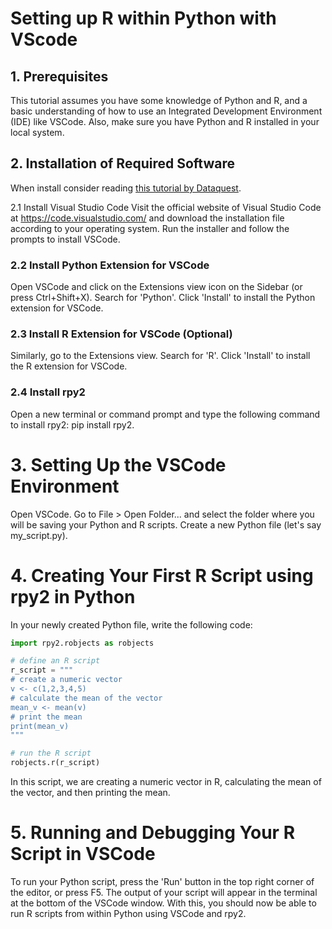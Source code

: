 
# Setting up R within Python with VScode

## 1. Prerequisites

This tutorial assumes you have some knowledge of Python and R, and a basic understanding of how to use an Integrated Development Environment (IDE) like VSCode. Also, make sure you have Python and R installed in your local system.

## 2. Installation of Required Software

When install consider reading [this tutorial by Dataquest](https://www.dataquest.io/blog/installing-r-on-your-computer/).

2.1 Install Visual Studio Code
Visit the official website of Visual Studio Code at https://code.visualstudio.com/ and download the installation file according to your operating system. Run the installer and follow the prompts to install VSCode.

### 2.2 Install Python Extension for VSCode

Open VSCode and click on the Extensions view icon on the Sidebar (or press Ctrl+Shift+X).
Search for 'Python'.
Click 'Install' to install the Python extension for VSCode.

### 2.3 Install R Extension for VSCode (Optional)

Similarly, go to the Extensions view.
Search for 'R'.
Click 'Install' to install the R extension for VSCode.

### 2.4 Install rpy2

Open a new terminal or command prompt and type the following command to install rpy2: pip install rpy2.

# 3. Setting Up the VSCode Environment

Open VSCode.
Go to File > Open Folder... and select the folder where you will be saving your Python and R scripts.
Create a new Python file (let's say my_script.py).

# 4. Creating Your First R Script using rpy2 in Python

In your newly created Python file, write the following code:

```python
import rpy2.robjects as robjects

# define an R script
r_script = """
# create a numeric vector
v <- c(1,2,3,4,5)
# calculate the mean of the vector
mean_v <- mean(v)
# print the mean
print(mean_v)
"""

# run the R script
robjects.r(r_script)
```

In this script, we are creating a numeric vector in R, calculating the mean of the vector, and then printing the mean.

# 5. Running and Debugging Your R Script in VSCode

To run your Python script, press the 'Run' button in the top right corner of the editor, or press F5.
The output of your script will appear in the terminal at the bottom of the VSCode window.
With this, you should now be able to run R scripts from within Python using VSCode and rpy2.